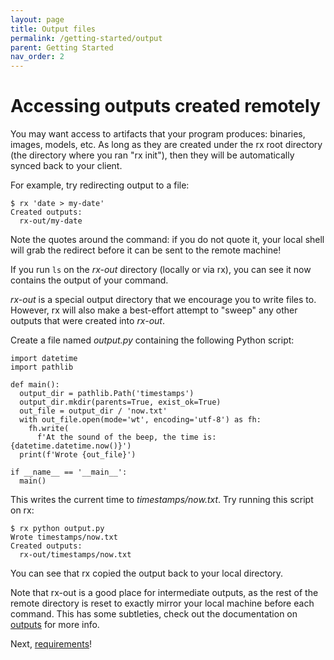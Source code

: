 ```yaml
---
layout: page
title: Output files
permalink: /getting-started/output
parent: Getting Started
nav_order: 2
---
```


# Accessing outputs created remotely

You may want access to artifacts that your program produces: binaries, images,
models, etc. As long as they are created under the rx root directory (the
directory where you ran "rx init"), then they will be automatically synced back
to your client.

For example, try redirecting output to a file:

    $ rx 'date > my-date'
    Created outputs:
      rx-out/my-date

Note the quotes around the command: if you do not quote it, your local shell
will grab the redirect before it can be sent to the remote machine!

If you run `ls` on the _rx-out_ directory (locally or via rx), you can see it
now contains the output of your command.

_rx-out_ is a special output directory that we encourage you to write files to.
However, rx will also make a best-effort attempt to "sweep" any other outputs
that were created into _rx-out_.

Create a file named _output.py_ containing the following Python script:

    import datetime
    import pathlib

    def main():
      output_dir = pathlib.Path('timestamps')
      output_dir.mkdir(parents=True, exist_ok=True)
      out_file = output_dir / 'now.txt'
      with out_file.open(mode='wt', encoding='utf-8') as fh:
        fh.write(
          f'At the sound of the beep, the time is: {datetime.datetime.now()}')
      print(f'Wrote {out_file}')

    if __name__ == '__main__':
      main()

This writes the current time to _timestamps/now.txt_. Try running this script on rx:

    $ rx python output.py
    Wrote timestamps/now.txt
    Created outputs:
      rx-out/timestamps/now.txt

You can see that rx copied the output back to your local directory.

Note that rx-out is a good place for intermediate outputs, as the rest of
the remote directory is reset to exactly mirror your local machine before each
command. This has some subtleties, check out the documentation on
[outputs](/docs/output) for more info.

Next, [requirements](/getting-started/requirements)!
